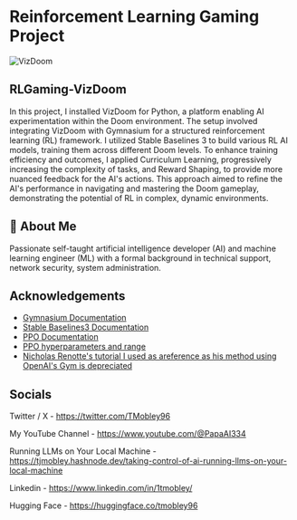 # Reinforcement Learning Gaming Project
![VizDoom](https://github.com/tmobley96/RLGaming-VizDoom/assets/124856260/51dd7482-fa6f-4740-afad-14b0f85a1e1e)

## RLGaming-VizDoom
In this project, I installed VizDoom for Python, a platform enabling AI experimentation within the Doom environment. The setup involved integrating VizDoom with Gymnasium for a structured reinforcement learning (RL) framework. I utilized Stable Baselines 3 to build various RL AI models, training them across different Doom levels. To enhance training efficiency and outcomes, I applied Curriculum Learning, progressively increasing the complexity of tasks, and Reward Shaping, to provide more nuanced feedback for the AI's actions. This approach aimed to refine the AI's performance in navigating and mastering the Doom gameplay, demonstrating the potential of RL in complex, dynamic environments.

## 🚀 About Me
Passionate self-taught artificial intelligence developer (AI) and machine learning engineer (ML) with a formal background in technical support, network security, system administration.

## Acknowledgements

 - [Gymnasium Documentation](https://gymnasium.farama.org/content/basic_usage/)
 - [Stable Baselines3 Documentation](https://stable-baselines3.readthedocs.io/en/master/)
 - [PPO Documentation](https://stable-baselines3.readthedocs.io/en/master/modules/ppo.html)
 - [PPO hyperparameters and range](https://medium.com/aureliantactics/ppo-hyperparameters-and-ranges-6fc2d29bccbe)
 - [Nicholas Renotte's tutorial I used as areference as his method using OpenAI's Gym is depreciated](https://youtu.be/eBCU-tqLGfQ?si=PESoZfeju0z0geQi)


## Socials
Twitter / X - https://twitter.com/TMobley96

My YouTube Channel - https://www.youtube.com/@PapaAI334

Running LLMs on Your Local Machine - https://tjmobley.hashnode.dev/taking-control-of-ai-running-llms-on-your-local-machine

Linkedin - https://www.linkedin.com/in/1tmobley/

Hugging Face - https://huggingface.co/tmobley96

